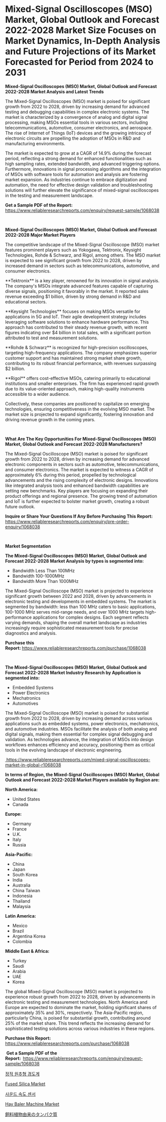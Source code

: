 <p><h1>Mixed-Signal Oscilloscopes (MSO) Market, Global Outlook and Forecast 2022-2028 Market Size Focuses on Market Dynamics, In-Depth Analysis and Future Projections of its Market Forecasted for Period from 2024 to 2031</h1></p><p><strong>Mixed-Signal Oscilloscopes (MSO) Market, Global Outlook and Forecast 2022-2028 Market Analysis and Latest Trends</strong></p>
<p><p>The Mixed-Signal Oscilloscopes (MSO) market is poised for significant growth from 2022 to 2028, driven by increasing demand for advanced testing and debugging capabilities in complex electronic systems. The market is characterized by a convergence of analog and digital signal processing, making MSOs essential tools in various sectors, including telecommunications, automotive, consumer electronics, and aerospace. The rise of Internet of Things (IoT) devices and the growing intricacy of electronic circuits are propelling the adoption of MSOs in R&D and manufacturing environments.</p><p>The market is expected to grow at a CAGR of 14.9% during the forecast period, reflecting a strong demand for enhanced functionalities such as high sampling rates, extended bandwidth, and advanced triggering options. Furthermore, innovations in signal processing algorithms and the integration of MSOs with software tools for automation and analysis are fostering market expansion. As industries continue to embrace digitization and automation, the need for effective design validation and troubleshooting solutions will further elevate the significance of mixed-signal oscilloscopes in the testing and measurement landscape.</p></p>
<p><strong>Get a Sample PDF of the Report:&nbsp;</strong> <a href="https://www.reliableresearchreports.com/enquiry/request-sample/1068038">https://www.reliableresearchreports.com/enquiry/request-sample/1068038</a></p>
<p>&nbsp;</p>
<p><strong>Mixed-Signal Oscilloscopes (MSO) Market, Global Outlook and Forecast 2022-2028 Major Market Players</strong></p>
<p><p>The competitive landscape of the Mixed-Signal Oscilloscope (MSO) market features prominent players such as Yokogawa, Tektronix, Keysight Technologies, Rohde & Schwarz, and Rigol, among others. The MSO market is expected to see significant growth from 2022 to 2028, driven by increased demand in sectors such as telecommunications, automotive, and consumer electronics.</p><p>**Tektronix** is a key player, renowned for its innovation in signal analysis. The company's MSOs integrate advanced features capable of capturing diverse signals, positioning it favorably in the market. It reported sales revenue exceeding $1 billion, driven by strong demand in R&D and educational sectors.</p><p>**Keysight Technologies** focuses on making MSOs versatile for applications in 5G and IoT. Their agile development strategy includes leveraging software solutions to enhance hardware performance. This approach has contributed to their steady revenue growth, with recent figures indicating over $4 billion in total sales, with a significant portion attributed to test and measurement solutions.</p><p>**Rohde & Schwarz** is recognized for high-precision oscilloscopes, targeting high-frequency applications. The company emphasizes superior customer support and has maintained strong market share growth, contributing to its robust financial performance, with revenues surpassing $2 billion.</p><p>**Rigol** offers cost-effective MSOs, catering primarily to educational institutions and smaller enterprises. The firm has experienced rapid growth due to its value-oriented approach, making high-quality instruments accessible to a wider audience.</p><p>Collectively, these companies are positioned to capitalize on emerging technologies, ensuring competitiveness in the evolving MSO market. The market size is projected to expand significantly, fostering innovation and driving revenue growth in the coming years.</p></p>
<p>&nbsp;</p>
<p><strong>What Are The Key Opportunities For Mixed-Signal Oscilloscopes (MSO) Market, Global Outlook and Forecast 2022-2028 Manufacturers?</strong></p>
<p><p>The Mixed-Signal Oscilloscope (MSO) market is poised for significant growth from 2022 to 2028, driven by increasing demand for advanced electronic components in sectors such as automotive, telecommunications, and consumer electronics. The market is expected to witness a CAGR of approximately 6% during this period, propelled by technological advancements and the rising complexity of electronic designs. Innovations like integrated analysis tools and enhanced bandwidth capabilities are setting new benchmarks. Key players are focusing on expanding their product offerings and regional presence. The growing trend of automation and IoT is further expected to bolster market growth, creating a robust future outlook.</p></p>
<p><strong>Inquire or Share Your Questions If Any Before Purchasing This Report:</strong> <a href="https://www.reliableresearchreports.com/enquiry/pre-order-enquiry/1068038">https://www.reliableresearchreports.com/enquiry/pre-order-enquiry/1068038</a></p>
<p>&nbsp;</p>
<p><strong>Market Segmentation</strong></p>
<p><strong>The Mixed-Signal Oscilloscopes (MSO) Market, Global Outlook and Forecast 2022-2028 Market Analysis by types is segmented into:</strong></p>
<p><ul><li>Bandwidth Less Than 100MHz</li><li>Bandwidth 100-1000MHz</li><li>Bandwidth More Than 1000MHz</li></ul></p>
<p><p>The Mixed-Signal Oscilloscope (MSO) market is projected to experience significant growth between 2022 and 2028, driven by advancements in electronic testing and developments in embedded systems. The market is segmented by bandwidth: less than 100 MHz caters to basic applications, 100-1000 MHz serves mid-range needs, and over 1000 MHz targets high-performance applications for complex designs. Each segment reflects varying demands, shaping the overall market landscape as industries increasingly require sophisticated measurement tools for precise diagnostics and analysis.</p></p>
<p><strong>Purchase this Report:&nbsp;</strong><a href="https://www.reliableresearchreports.com/purchase/1068038">https://www.reliableresearchreports.com/purchase/1068038</a></p>
<p>&nbsp;</p>
<p><strong>The Mixed-Signal Oscilloscopes (MSO) Market, Global Outlook and Forecast 2022-2028 Market Industry Research by Application is segmented into:</strong></p>
<p><ul><li>Embedded Systems</li><li>Power Electronics</li><li>Mechatronics</li><li>Automotives</li></ul></p>
<p><p>The Mixed-Signal Oscilloscope (MSO) market is poised for substantial growth from 2022 to 2028, driven by increasing demand across various applications such as embedded systems, power electronics, mechatronics, and automotive industries. MSOs facilitate the analysis of both analog and digital signals, making them essential for complex signal debugging and validation. As technologies advance, the integration of MSOs into design workflows enhances efficiency and accuracy, positioning them as critical tools in the evolving landscape of electronic engineering.</p></p>
<p><a href="https://www.reliableresearchreports.com/mixed-signal-oscilloscopes-market-in-global-r1068038">&nbsp;https://www.reliableresearchreports.com/mixed-signal-oscilloscopes-market-in-global-r1068038</a></p>
<p><strong>In terms of Region, the Mixed-Signal Oscilloscopes (MSO) Market, Global Outlook and Forecast 2022-2028 Market Players available by Region are:</strong></p>
<p>
    <p> <strong> North America: </strong>
        <ul>
            <li>United States</li>
            <li>Canada</li>
        </ul>
        </p> 
    <p> <strong> Europe: </strong>
        <ul>
            <li>Germany</li>
            <li>France</li>
            <li>U.K.</li>
            <li>Italy</li>
            <li>Russia</li>
        </ul>
        </p> 
    <p> <strong> Asia-Pacific: </strong>
        <ul>
            <li>China</li>
            <li>Japan</li>
            <li>South Korea</li>
            <li>India</li>
            <li>Australia</li>
            <li>China Taiwan</li>
            <li>Indonesia</li>
            <li>Thailand</li>
            <li>Malaysia</li>
        </ul>
        </p> 
    <p> <strong> Latin America: </strong>
        <ul>
            <li>Mexico</li>
            <li>Brazil</li>
            <li>Argentina Korea</li>
            <li>Colombia</li>
        </ul>
        </p> 
    <p> <strong> Middle East & Africa: </strong>
        <ul>
            <li>Turkey</li>
            <li>Saudi</li>
            <li>Arabia</li>
            <li>UAE</li>
            <li>Korea</li>
        </ul>
    </p>
    </p>
<p><p>The global Mixed-Signal Oscilloscope (MSO) market is projected to experience robust growth from 2022 to 2028, driven by advancements in electronic testing and measurement technologies. North America and Europe are expected to dominate the market, holding significant shares of approximately 35% and 30%, respectively. The Asia-Pacific region, particularly China, is poised for substantial growth, contributing around 25% of the market share. This trend reflects the increasing demand for sophisticated testing solutions across various industries in these regions.</p></p>
<p><strong>Purchase this Report: </strong><a href="https://www.reliableresearchreports.com/purchase/1068038">https://www.reliableresearchreports.com/purchase/1068038</a></p>
<p>&nbsp;<strong>Get a Sample PDF of the Report:&nbsp;&nbsp;</strong><a href="https://www.reliableresearchreports.com/enquiry/request-sample/1068038">https://www.reliableresearchreports.com/enquiry/request-sample/1068038</a></p>
<p><strong></strong></p>
<p><p><a href="https://medium.com/@wallacecumfgmings567556/%EC%84%B8%EA%B3%84-static-cone-penetrometers-market-%EC%9D%80-2024%EC%97%90%EC%84%9C-2031%EB%A1%9C-%EC%97%B0%ED%8F%89%EA%B7%A0-%EC%A6%9D%EA%B0%80%EC%9C%A8%EC%9D%84-%EB%B3%B4%EC%9D%BC-%EA%B2%83%EC%9C%BC%EB%A1%9C-%EC%98%88%EC%83%81%EB%90%A9%EB%8B%88%EB%8B%A4-c462996eb861">정적 원추형 경도계</a></p><p><a href="https://www.linkedin.com/pulse/global-fused-silica-market-focus-application-end-use-industry-02oqf?trackingId=YmzL%2FizEQaaPn%2BoEds4BvA%3D%3D">Fused Silica Market</a></p><p><a href="https://medium.com/@wallacecumfgmings567556/sound-velocity-sensors-market-%EC%9D%98-%EA%B8%80%EB%A1%9C%EB%B2%8C-%EC%8B%9C%EC%9E%A5-%EA%B0%9C%EC%9A%94%EB%8A%94-%EC%A0%84-%EC%84%B8%EA%B3%84-%EB%B0%8F-%EC%A3%BC%EC%9A%94-%EC%8B%9C%EC%9E%A5%EC%9D%98-%EC%82%B0%EC%97%85%EC%97%90-%EC%98%81%ED%96%A5%EC%9D%84-%EB%AF%B8%EC%B9%98%EB%8A%94-%EC%A3%BC%EC%9A%94-%ED%8A%B8%EB%A0%8C%EB%93%9C%EC%97%90-%EB%8C%80%ED%95%9C-%EB%8F%85%ED%8A%B9%ED%95%9C-%EA%B4%80%EC%A0%90%EC%9D%84-%EC%A0%9C%EA%B3%B5%ED%95%A9%EB%8B%88%EB%8B%A4-df6a73c23c32">사운드 속도 센서</a></p><p><a href="https://medium.com/@francesprichey/the-global-hay-baler-machine-market-is-a-dynamic-and-growing-industry-64e9ec8ed772">Hay Baler Machine Market</a></p><p><a href="https://medium.com/@zionmetz1960/feed-plant-based-protein-market-%E3%81%AE%E3%82%B0%E3%83%AD%E3%83%BC%E3%83%90%E3%83%AB%E5%B8%82%E5%A0%B4%E6%A6%82%E8%A6%81%E3%81%AF-%E4%B8%96%E7%95%8C%E3%81%8A%E3%82%88%E3%81%B3%E4%B8%BB%E8%A6%81%E5%B8%82%E5%A0%B4%E3%81%AB%E3%81%8A%E3%81%91%E3%82%8B%E6%A5%AD%E7%95%8C%E3%81%AB%E5%BD%B1%E9%9F%BF%E3%82%92%E4%B8%8E%E3%81%88%E3%82%8B%E4%B8%BB%E8%A6%81%E3%81%AA%E3%83%88%E3%83%AC%E3%83%B3%E3%83%89%E3%81%AB%E3%81%A4%E3%81%84%E3%81%A6-%E7%8B%AC%E8%87%AA%E3%81%AE%E8%A6%96%E7%82%B9%E3%82%92%E6%8F%90%E4%BE%9B%E3%81%97%E3%81%BE%E3%81%99-c94c64b1bca6">飼料植物由来のタンパク質</a></p></p>